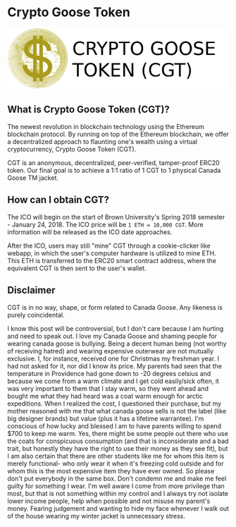 # Crypto Goose Token

![Crypto Goose Token Logo](logo/CGT.png)

## What is Crypto Goose Token (CGT)?
The newest revolution in blockchain technology using the Ethereum blockchain protocol. By running on top of the Ethereum blockchain, we offer a decentralized approach to flaunting one's wealth using a virtual cryptocurrency, Crypto Goose Token (CGT).

CGT is an anonymous, decentralized, peer-verified, tamper-proof ERC20 token. Our final goal is to achieve a 1:1 ratio of 1 CGT to 1 physical Canada Goose TM jacket.

## How can I obtain CGT?
The ICO will begin on the start of Brown University's  Spring 2018 semester - January 24, 2018. The ICO price will be `1 ETH = 10,000 CGT`. More information will be released as the ICO date approaches.

After the ICO, users may still "mine" CGT through a cookie-clicker like webapp, in which the user's computer hardware is utilized to mine ETH. This ETH is transferred to the ERC20 smart contract address, where the equivalent CGT is then sent to the user's wallet.

## Disclaimer
CGT is in no way, shape, or form related to Canada Goose. Any likeness is purely coincidental.

I know this post will be controversial, but I don't care because I am hurting and need to speak out. I love my Canada Goose and shaming people for wearing canada goose is bullying. Being a decent human being (not worthy of receiving hatred) and wearing expensive outerwear are not mutually exclusive. I, for instance, received one for Christmas my freshman year. I had not asked for it, nor did I know its price. My parents had seen that the temperature in Providence had gone down to -20 degrees celsius and because we come from a warm climate and I get cold easily/sick often, it was very important to them that I stay warm, so they went ahead and bought me what they had heard was a coat warm enough for arctic expeditions. When I realized the cost, I questioned their purchase, but my mother reasoned with me that what canada goose sells is not the label (like big designer brands) but value (plus it has a lifetime warrantee). I'm conscious of how lucky and blessed I am to have parents willing to spend $700 to keep me warm. Yes, there might be some people out there who use the coats for conspicuous consumption (and that is inconsiderate and a bad trait, but honestly they have the right to use their money as they see fit), but I am also certain that there are other students like me for whom this item is merely functional- who only wear it when it's freezing cold outside and for whom this is the most expensive item they have ever owned. So please don't put everybody in the same box. Don't condemn me and make me feel guilty for something I wear. I'm well aware I come from more privilege than most, but that is not something within my control and I always try not isolate lower income people, help when possible and not misuse my parent's money. Fearing judgement and wanting to hide my face whenever I walk out of the house wearing my winter jacket is unnecessary stress.

